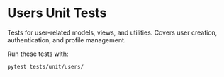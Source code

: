 # Users Unit Tests

Tests for user-related models, views, and utilities. Covers user creation, authentication, and profile management.

Run these tests with:
```bash
pytest tests/unit/users/
``` 